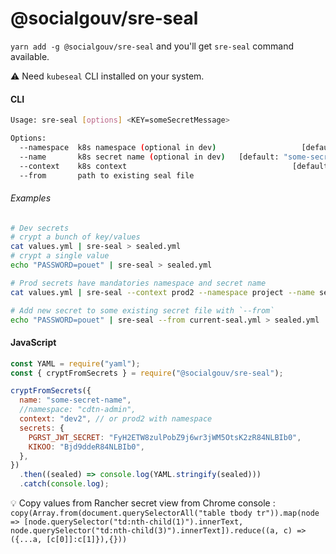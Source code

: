 # @socialgouv/sre-seal

`yarn add -g @socialgouv/sre-seal` and you'll get `sre-seal` command available.

:warning: Need `kubeseal` CLI installed on your system.

#### CLI

```sh
Usage: sre-seal [options] <KEY=someSecretMessage>

Options:
  --namespace  k8s namespace (optional in dev)                   [default: null]
  --name       k8s secret name (optional in dev)   [default: "some-secret-name"]
  --context    k8s context                                     [default: "dev2"]
  --from       path to existing seal file
```

###### Examples

```sh
# Dev secrets
# crypt a bunch of key/values
cat values.yml | sre-seal > sealed.yml
# crypt a single value
echo "PASSWORD=pouet" | sre-seal > sealed.yml

# Prod secrets have mandatories namespace and secret name
cat values.yml | sre-seal --context prod2 --namespace project --name secret-name > sealed.yml

# Add new secret to some existing secret file with `--from`
echo "PASSWORD=pouet" | sre-seal --from current-seal.yml > sealed.yml

```

#### JavaScript

```js
const YAML = require("yaml");
const { cryptFromSecrets } = require("@socialgouv/sre-seal");

cryptFromSecrets({
  name: "some-secret-name",
  //namespace: "cdtn-admin",
  context: "dev2", // or prod2 with namespace
  secrets: {
    PGRST_JWT_SECRET: "FyH2ETW8zulPobZ9j6wr3jWM5OtsK2zR84NLBIb0",
    KIKOO: "Bjd9ddeR84NLBIb0",
  },
})
  .then((sealed) => console.log(YAML.stringify(sealed)))
  .catch(console.log);
```

:bulb: Copy values from Rancher secret view from Chrome console : `copy(Array.from(document.querySelectorAll("table tbody tr")).map(node => [node.querySelector("td:nth-child(1)").innerText, node.querySelector("td:nth-child(3)").innerText]).reduce((a, c) => ({...a, [c[0]]:c[1]}),{}))`

